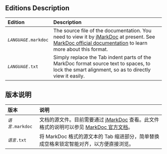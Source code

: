 
## Editions Description

| Edition                                | Description                                                                                                                                               |
|:---------------------------------------|:----------------------------------------------------------------------------------------------------------------------------------------------------------|
| <code><em>LANGUAGE</em>.markdoc</code> | The source file of the documentation. You need to view it by [jMarkDoc] at present. See [MarkDoc official documentation] to learn more about this format. |
| <code><em>LANGUAGE</em>.txt</code>     | Simply replace the Tab indent parts of the MarkDoc format source text to spaces, to lock the smart alignment, so as to directly view it easily.           |

## 版本说明

| 版本                               | 说明                                                                                      |
|:-----------------------------------|:------------------------------------------------------------------------------------------|
| <code><em>语言</em>.markdoc</code> | 文档的源文件。目前需要通过 [jMarkDoc] 查看。此文件格式的说明可以参见 [MarkDoc 官方文档]。 |
| <code><em>语言</em>.txt</code>     | 将 MarkDoc 格式的源文本的 Tab 缩进部分，简单替换成空格来锁定智能对齐，以方便直接浏览。    |

[jMarkDoc]:                       https://GitHub.com/LongTengDao/jMarkDoc/

[MarkDoc official documentation]: https://github.com/LongTengDao/MarkDoc/blob/master/English.md
[MarkDoc 官方文档]:               https://github.com/LongTengDao/MarkDoc/blob/master/简体中文.md
